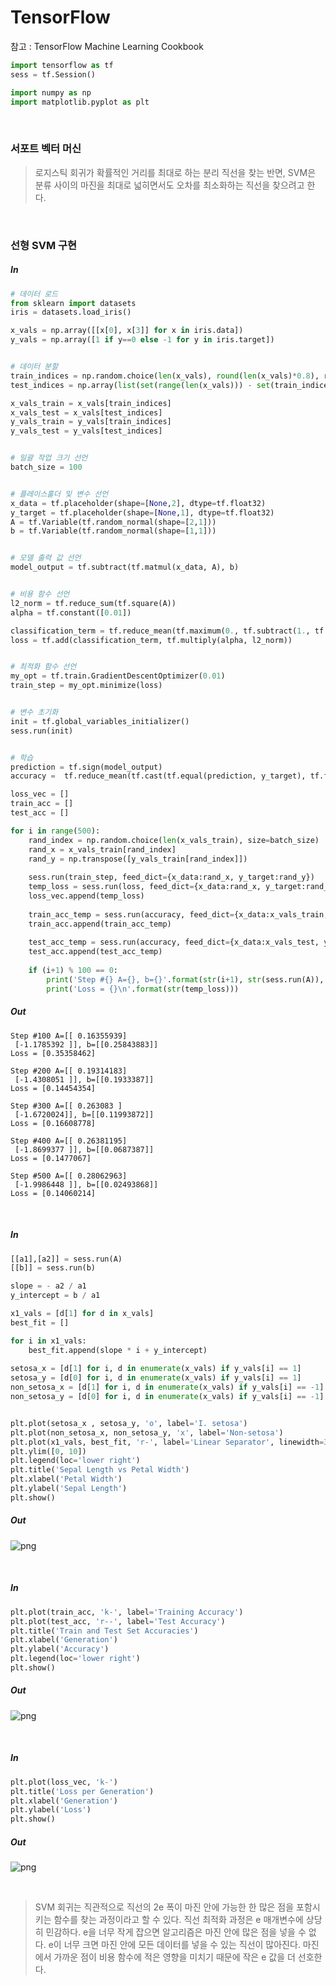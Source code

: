 
# TensorFlow

참고 : TensorFlow Machine Learning Cookbook


```python
import tensorflow as tf
sess = tf.Session()
```


```python
import numpy as np
import matplotlib.pyplot as plt
```

<br>

### 서포트 벡터 머신
> 로지스틱 회귀가 확률적인 거리를 최대로 하는 분리 직선을 찾는 반면, SVM은 분류 사이의 마진을 최대로 넓히면서도 오차를 최소화하는 직선을 찾으려고 한다.

<br>

### 선형 SVM 구현

##### In
```python
# 데이터 로드
from sklearn import datasets
iris = datasets.load_iris()

x_vals = np.array([[x[0], x[3]] for x in iris.data])
y_vals = np.array([1 if y==0 else -1 for y in iris.target])


# 데이터 분할
train_indices = np.random.choice(len(x_vals), round(len(x_vals)*0.8), replace=False)
test_indices = np.array(list(set(range(len(x_vals))) - set(train_indices)))

x_vals_train = x_vals[train_indices]
x_vals_test = x_vals[test_indices]
y_vals_train = y_vals[train_indices]
y_vals_test = y_vals[test_indices]


# 일괄 작업 크기 선언
batch_size = 100


# 플레이스홀더 및 변수 선언
x_data = tf.placeholder(shape=[None,2], dtype=tf.float32)
y_target = tf.placeholder(shape=[None,1], dtype=tf.float32)
A = tf.Variable(tf.random_normal(shape=[2,1]))
b = tf.Variable(tf.random_normal(shape=[1,1]))


# 모델 출력 값 선언
model_output = tf.subtract(tf.matmul(x_data, A), b)


# 비용 함수 선언
l2_norm = tf.reduce_sum(tf.square(A))
alpha = tf.constant([0.01])

classification_term = tf.reduce_mean(tf.maximum(0., tf.subtract(1., tf.multiply(model_output, y_target))))
loss = tf.add(classification_term, tf.multiply(alpha, l2_norm))


# 최적화 함수 선언
my_opt = tf.train.GradientDescentOptimizer(0.01)
train_step = my_opt.minimize(loss)


# 변수 초기화
init = tf.global_variables_initializer()
sess.run(init)


# 학습
prediction = tf.sign(model_output)
accuracy =  tf.reduce_mean(tf.cast(tf.equal(prediction, y_target), tf.float32))

loss_vec = []
train_acc = []
test_acc = []

for i in range(500):
    rand_index = np.random.choice(len(x_vals_train), size=batch_size)
    rand_x = x_vals_train[rand_index]
    rand_y = np.transpose([y_vals_train[rand_index]])
    
    sess.run(train_step, feed_dict={x_data:rand_x, y_target:rand_y})
    temp_loss = sess.run(loss, feed_dict={x_data:rand_x, y_target:rand_y})
    loss_vec.append(temp_loss)
    
    train_acc_temp = sess.run(accuracy, feed_dict={x_data:x_vals_train, y_target:np.transpose([y_vals_train])})
    train_acc.append(train_acc_temp)
    
    test_acc_temp = sess.run(accuracy, feed_dict={x_data:x_vals_test, y_target:np.transpose([y_vals_test])})
    test_acc.append(test_acc_temp)
    
    if (i+1) % 100 == 0:
        print('Step #{} A={}, b={}'.format(str(i+1), str(sess.run(A)), str(sess.run(b))))
        print('Loss = {}\n'.format(str(temp_loss)))
```
##### Out
    Step #100 A=[[ 0.16355939]
     [-1.1785392 ]], b=[[0.25843883]]
    Loss = [0.35358462]
    
    Step #200 A=[[ 0.19314183]
     [-1.4308051 ]], b=[[0.1933387]]
    Loss = [0.14454354]
    
    Step #300 A=[[ 0.263083 ]
     [-1.6720024]], b=[[0.11993872]]
    Loss = [0.16608778]
    
    Step #400 A=[[ 0.26381195]
     [-1.8699377 ]], b=[[0.0687387]]
    Loss = [0.1477067]
    
    Step #500 A=[[ 0.28062963]
     [-1.9986448 ]], b=[[0.02493868]]
    Loss = [0.14060214]
    
<br>    

##### In
```python
[[a1],[a2]] = sess.run(A)
[[b]] = sess.run(b)

slope = - a2 / a1
y_intercept = b / a1

x1_vals = [d[1] for d in x_vals]
best_fit = []

for i in x1_vals:
    best_fit.append(slope * i + y_intercept)
    
setosa_x = [d[1] for i, d in enumerate(x_vals) if y_vals[i] == 1]
setosa_y = [d[0] for i, d in enumerate(x_vals) if y_vals[i] == 1]
non_setosa_x = [d[1] for i, d in enumerate(x_vals) if y_vals[i] == -1]
non_setosa_y = [d[0] for i, d in enumerate(x_vals) if y_vals[i] == -1]


plt.plot(setosa_x , setosa_y, 'o', label='I. setosa')
plt.plot(non_setosa_x, non_setosa_y, 'x', label='Non-setosa')
plt.plot(x1_vals, best_fit, 'r-', label='Linear Separator', linewidth=3)
plt.ylim([0, 10])
plt.legend(loc='lower right')
plt.title('Sepal Length vs Petal Width')
plt.xlabel('Petal Width')
plt.ylabel('Sepal Length')
plt.show()
```
##### Out
![png](png/14_output_7_0.png)

<br>

##### In
```python
plt.plot(train_acc, 'k-', label='Training Accuracy')
plt.plot(test_acc, 'r--', label='Test Accuracy')
plt.title('Train and Test Set Accuracies')
plt.xlabel('Generation')
plt.ylabel('Accuracy')
plt.legend(loc='lower right')
plt.show()
```
##### Out
![png](png/14_output_8_0.png)

<br>

##### In
```python
plt.plot(loss_vec, 'k-')
plt.title('Loss per Generation')
plt.xlabel('Generation')
plt.ylabel('Loss')
plt.show()
```
##### Out
![png](png/14_output_9_0.png)

<br>

> SVM 회귀는 직관적으로 직선의 2e 폭이 마진 안에 가능한 한 많은 점을 포함시키는 함수를 찾는 과정이라고 할 수 있다. 
> 직선 최적화 과정은 e 매개변수에 상당히 민감하다. 
> e을 너무 작게 잡으면 알고리즘은 마진 안에 많은 점을 넣을 수 없다. 
> e이 너무 크면 마진 안에 모든 데이터를 넣을 수 있는 직선이 많아진다. 
> 마진에서 가까운 점이 비용 함수에 적은 영향을 미치기 때문에 작은 e 값을 더 선호한다.
